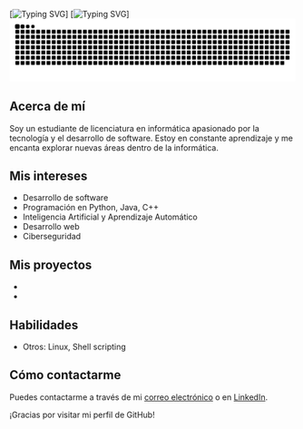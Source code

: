 [![Typing SVG](https://readme-typing-svg.demolab.com?font=Fira+Code&pause=1000&color=FFFFFF&width=435&lines=#+Hola,+soy+walter+👋)]
[![Typing SVG](https://readme-typing-svg.demolab.com?font=Fira+Code&pause=1000&color=FFFFFF&width=435&lines=Hola,+👋+I'm+Magno+Efren.+Welcome!)]
![Snake animation](https://github.com/MagnoEfren/magnoefren/blob/main/github_snake.svg)
## Acerca de mí
Soy un estudiante de licenciatura en informática apasionado por la tecnología y el desarrollo de software. Estoy en constante aprendizaje y me encanta explorar nuevas áreas dentro de la informática.

## Mis intereses
- Desarrollo de software
- Programación en Python, Java, C++
- Inteligencia Artificial y Aprendizaje Automático
- Desarrollo web
- Ciberseguridad

## Mis proyectos
-
- 
## Habilidades
- Otros: Linux, Shell scripting

## Cómo contactarme
Puedes contactarme a través de mi [correo electrónico](walterw9512@gmail.com) o en [LinkedIn](https://www.linkedin.com/in/tu-perfil-linkedin).

¡Gracias por visitar mi perfil de GitHub!
